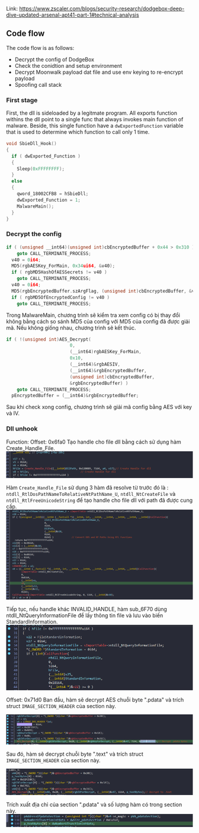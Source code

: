 Link: https://www.zscaler.com/blogs/security-research/dodgebox-deep-dive-updated-arsenal-apt41-part-1#technical-analysis

## Code flow

The code flow is as follows:
- Decrypt the config of DodgeBox
- Check the conidtion and setup environment
- Decrypt Moonwalk payload dat file and use env keying to re-encrypt payload
- Spoofing call stack

### First stage
First, the dll is sideloaded by a legitmate program. All exports function withins the dll point to a single func that always invokes main function of malware. Beside, this single function have a `dwExportedFunction` variable that is used to determine which function to call only 1 time.

```cpp
void SbieDll_Hook()
{
  if ( dwExported_Function )
  {
    Sleep(0xFFFFFFFF);
  }
  else
  {
    qword_18002CFB8 = hSbieDll;
    dwExported_Function = 1;
    MalwareMain();
  }
}
```

### Decrypt the config
```cpp
if ( (unsigned __int64)(unsigned int)cbEncryptedBuffer + 0x44 > 0x310 )
    goto CALL_TERMINATE_PROCESS;
  v40 = 0i64;
  MD5(rgbAESKey_ForMain, 0x34ui64, &v40);
  if ( rgbMD5HashOfAESSecrets != v40 )
    goto CALL_TERMINATE_PROCESS;
  v40 = 0i64;
  MD5(rgbEncryptedBuffer.szArgFlag, (unsigned int)cbEncryptedBuffer, &v40);
  if ( rgbMD5OfEncryptedConfig != v40 )
    goto CALL_TERMINATE_PROCESS;
```


Trong MalwareMain, chương trình sẽ kiểm tra xem config có bị thay đổi không bằng cách so sánh MD5 của config với MD5 của config đã được giải mã. Nếu không giống nhau, chương trình sẽ kết thúc.

```cpp
if ( !(unsigned int)AES_Decrypt(
                        0,
                        (__int64)rgbAESKey_ForMain,
                        0x10,
                        (__int64)&rgbAESIV,
                        (__int64)&rgbEncryptedBuffer,
                        (unsigned int)cbEncryptedBuffer,
                        &rgbEncryptedBuffer) )
    goto CALL_TERMINATE_PROCESS;
  pEncryptedBuffer = (__int64)&rgbEncryptedBuffer;
```
Sau khi check xong config, chương trình sẽ giải mã config bằng AES với key và IV.




### Dll unhook
Function: Offset: 0x6fa0
Tạo handle cho file dll bằng cách sử dụng hàm Create_Handle_File.
![alt text](image-3.png)

Hàm `Create_Handle_File` sử dụng 3 hàm đã resolve từ trước đó là : `ntdll_RtlDosPathNameToRelativeNtPathName_U`, `ntdll_NtCreateFile` và `ntdll_RtlFreeUnicodeString` để tạo handle cho file dll với path đã được cung cấp.
![alt text](image-4.png)

Tiếp tục, nếu handle khác INVALID_HANDLE, hàm sub_6F70 dùng ntdll_NtQueryInformationFile để lấy thông tin file và lưu vào biến StandardInformation.
![alt text](image-5.png)



Offset: 0x71d0
Ban đầu, hàm sẽ decrypt AES chuỗi byte ".pdata" và trích struct `IMAGE_SECTION_HEADER` của section này. 


![alt text](image.png)

Sau đó, hàm sẽ decrypt chuỗi byte ".text" và trích struct `IMAGE_SECTION_HEADER` của section này. 

![AES decrypt to text](image-1.png)

Trích xuất địa chỉ của section ".pdata" và số lượng hàm có trong section này. 
![alt text](image-2.png)





